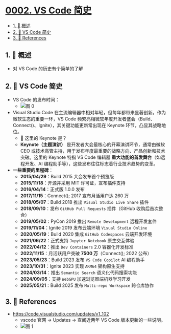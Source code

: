 # [0002. VS Code 简史](https://github.com/Tdahuyou/TNotes.vscode/tree/main/notes/0002.%20VS%20Code%20%E7%AE%80%E5%8F%B2)

<!-- region:toc -->

- [1. 📝 概述](#1--概述)
- [2. 📒 VS Code 简史](#2--vs-code-简史)
- [3. 🔗 References](#3--references)

<!-- endregion:toc -->

## 1. 📝 概述

- 对 VS Code 的历史有个简单的了解

## 2. 📒 VS Code 简史

- VS Code 的发布时间：
  - ![图 0](https://cdn.jsdelivr.net/gh/Tdahuyou/imgs@main/2025-07-13-16-34-36.png)
- Visual Studio Code 在主流编辑器中相对年轻，但每年都带来显著创新。作为微软生态的重要一环，VS Code 频繁亮相微软年度开发者盛会（Build、Connect()、Ignite），其关键功能更新常出现在 Keynote 环节，凸显其战略地位。
  - 🤔 这里的 Keynote 是？
  - **Keynote（主题演讲）** 是开发者大会最核心的开幕演讲环节，通常由微软 CEO 或技术高管主持，用于发布年度最重要的战略方向、产品创新和技术突破。这里的 Keynote 特指 VS Code 编辑器 **重大功能的首发舞台**（如远程开发、AI 编程助手等），这些发布往往标志着行业技术趋势的变革。
- **一些重要的里程碑**：
  - **2015/04/29**：Build 2015 大会发布首个预览版
  - **2015/11/18**：开源并采用 MIT 许可证，宣布插件支持
  - **2016/04/14**：正式版 1.0.0 发布
  - **2017/11/15**：Connect(); 2017 宣布月活用户达 260 万
  - **2018/05/07**：Build 2018 推出 `Visual Studio Live Share` 插件
  - **2018/09/10**：发布 `GitHub Pull Requests` 插件（GitHub 收购后首次整合）
  - **2019/05/02**：PyCon 2019 推出 `Remote Development` 远程开发套件
  - **2019/11/04**：Ignite 2019 发布云端环境 `Visual Studio Online`
  - **2020/05/19**：Build 2020 集成 `GitHub Codespaces` 云端开发环境
  - **2021/06/22**：正式支持 `Jupyter Notebook` 原生交互体验
  - **2022/04/12**：推出 `Dev Containers` 2.0 容器化开发标准
  - **2022/11/15**：月活跃用户突破 **7500 万**（Connect(); 2022 公布）
  - **2023/05/23**：Build 2023 发布 `VS Code Copilot` AI 编程助手
  - **2023/10/31**：Ignite 2023 实现 `ARM64` 架构原生支持
  - **2024/03/14**：推出 `Semantic Search` 语义化代码搜索功能
  - **2024/09/05**：支持 `WebGPU` 加速浏览器端机器学习开发
  - **2025/05/21**：Build 2025 发布 `Multi-repo Workspace` 跨仓库协作

## 3. 🔗 References

- https://code.visualstudio.com/updates/v1_102
  - vscode 官网 -> Updates -> 查阅近两年 VS Code 版本更新的一些说明。
  - ![图 1](https://cdn.jsdelivr.net/gh/Tdahuyou/imgs@main/2025-07-13-16-39-12.png)
